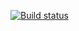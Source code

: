 [![Build status](https://ci.appveyor.com/api/projects/status/j5lvdma8mvl4wgtq?svg=true)](https://ci.appveyor.com/project/YesPechenko/carddelivery)
